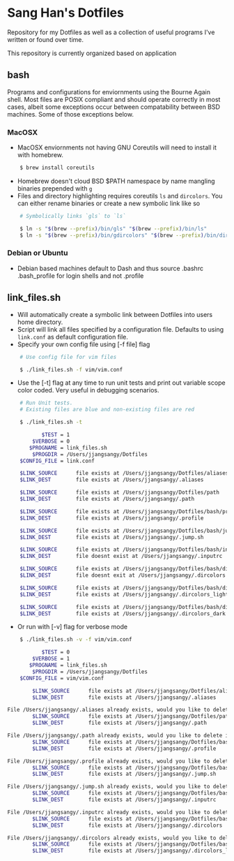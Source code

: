 Sang Han's Dotfiles
====================

Repository for my Dotfiles as well as a collection of
useful programs I've written or found
over time.

This repository is currently organized based on application

bash
----
Programs and configurations for enviornments using the Bourne Again
shell. Most files are POSIX compliant and should operate correctly
in most cases, albeit some exceptions occur between compatability
between BSD machines. Some of those exceptions below.

### MacOSX

* MacOSX enviornments not having GNU Coreutils will need to install it
  with homebrew.

``` bash
    $ brew install coreutils
```

* Homebrew doesn't cloud BSD $PATH namespace by name mangling
  binaries prepended with `g`
* Files and directory highlighting requires coreutils `ls` and `dircolors`.
  You can either rename binaries or create a new symbolic link like so

``` bash
    # Symbolically links `gls` to `ls`

    $ ln -s "$(brew --prefix)/bin/gls" "$(brew --prefix)/bin/ls"
    $ ln -s "$(brew --prefix)/bin/gdircolors" "$(brew --prefix)/bin/dircolors"
```

### Debian or Ubuntu

* Debian based machines default to Dash and thus source .bashrc
  .bash_profile for login shells and not .profile

link_files.sh
-------------

* Will automatically create a symbolic link between Dotfiles
  into users home directory.
* Script will link all files specified by a configuration file.
  Defaults to using `link.conf` as default configuration file.
* Specify your own config file using [-f file] flag

``` bash
    # Use config file for vim files

    $ ./link_files.sh -f vim/vim.conf
```

* Use the [-t] flag at any time to run unit tests and print out
  variable scope color coded. Very useful in debugging scenarios.

``` bash
    # Run Unit tests.
    # Existing files are blue and non-existing files are red

    $ ./link_files.sh -t

           $TEST = 1
        $VERBOSE = 0
       $PROGNAME = link_files.sh
        $PROGDIR = /Users/jjangsangy/Dotfiles
    $CONFIG_FILE = link.conf

    $LINK_SOURCE      file exists at /Users/jjangsangy/Dotfiles/aliases
    $LINK_DEST        file exists at /Users/jjangsangy/.aliases

    $LINK_SOURCE      file exists at /Users/jjangsangy/Dotfiles/path
    $LINK_DEST        file exists at /Users/jjangsangy/.path

    $LINK_SOURCE      file exists at /Users/jjangsangy/Dotfiles/bash/profile
    $LINK_DEST        file exists at /Users/jjangsangy/.profile

    $LINK_SOURCE      file exists at /Users/jjangsangy/Dotfiles/bash/jump.sh
    $LINK_DEST        file exists at /Users/jjangsangy/.jump.sh

    $LINK_SOURCE      file exists at /Users/jjangsangy/Dotfiles/bash/inputrc
    $LINK_DEST        file doesnt exist at /Users/jjangsangy/.inputrc

    $LINK_SOURCE      file exists at /Users/jjangsangy/Dotfiles/bash/dircolors
    $LINK_DEST        file doesnt exit at /Users/jjangsangy/.dircolors

    $LINK_SOURCE      file exists at /Users/jjangsangy/Dotfiles/bash/dircolors_light
    $LINK_DEST        file exists at /Users/jjangsangy/.dircolors_light

    $LINK_SOURCE      file exists at /Users/jjangsangy/Dotfiles/bash/dircolors_dark
    $LINK_DEST        file exists at /Users/jjangsangy/.dircolors_dark
```

* Or run with [-v] flag for verbose mode

``` bash
    $ ./link_files.sh -v -f vim/vim.conf

           $TEST = 0
        $VERBOSE = 1
       $PROGNAME = link_files.sh
        $PROGDIR = /Users/jjangsangy/Dotfiles
    $CONFIG_FILE = vim/vim.conf

        $LINK_SOURCE      file exists at /Users/jjangsangy/Dotfiles/aliases
        $LINK_DEST        file exists at /Users/jjangsangy/.aliases

File /Users/jjangsangy/.aliases already exists, would you like to delete it?    [Yy]/[Nn]:
        $LINK_SOURCE      file exists at /Users/jjangsangy/Dotfiles/path
        $LINK_DEST        file exists at /Users/jjangsangy/.path

File /Users/jjangsangy/.path already exists, would you like to delete it?       [Yy]/[Nn]:
        $LINK_SOURCE      file exists at /Users/jjangsangy/Dotfiles/bash/profile
        $LINK_DEST        file exists at /Users/jjangsangy/.profile

File /Users/jjangsangy/.profile already exists, would you like to delete it?    [Yy]/[Nn]:
        $LINK_SOURCE      file exists at /Users/jjangsangy/Dotfiles/bash/jump.sh
        $LINK_DEST        file exists at /Users/jjangsangy/.jump.sh

File /Users/jjangsangy/.jump.sh already exists, would you like to delete it?    [Yy]/[Nn]:
        $LINK_SOURCE      file exists at /Users/jjangsangy/Dotfiles/bash/inputrc
        $LINK_DEST        file exists at /Users/jjangsangy/.inputrc

File /Users/jjangsangy/.inputrc already exists, would you like to delete it?    [Yy]/[Nn]:
        $LINK_SOURCE      file exists at /Users/jjangsangy/Dotfiles/bash/dircolors
        $LINK_DEST        file exists at /Users/jjangsangy/.dircolors

File /Users/jjangsangy/.dircolors already exists, would you like to delete it   [Yy]/[Nn]:
        $LINK_SOURCE      file exists at /Users/jjangsangy/Dotfiles/bash/dircolors_light
        $LINK_DEST        file exists at /Users/jjangsangy/.dircolors_light

```
